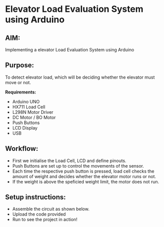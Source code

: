 # Elevator Load Evaluation System using Arduino

## AIM:

Implementing a elevator Load Evaluation System using Arduino

## Purpose:

To detect elevator load, which will be deciding whether the elevator must move or not.

**Requirements:**

- Arduino UNO
- HX711 Load Cell
- L298N Motor Driver
- DC Motor / BO Motor
- Push Buttons
- LCD Display
- USB

## Workflow:

- First we initialise the Load Cell, LCD and define pinouts.
- Push Buttons are set up to control the movements of the sensor.
- Each time the respective push button is pressed, load cell checks the amount of weight and decides whether the elevator motor runs or not.
- If the weight is above the speficied weight limit, the motor does not run.
## Setup instructions:

- Assemble the circuit as shown below.
- Upload the code provided
- Run to see the project in action!
